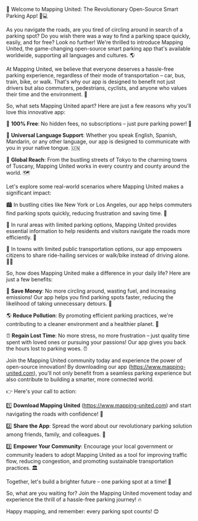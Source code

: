 🎉 Welcome to Mapping United: The Revolutionary Open-Source Smart Parking App! 🚗💻

As you navigate the roads, are you tired of circling around in search of a parking spot? Do you wish there was a way to find a parking space quickly, easily, and for free? Look no further! We're thrilled to introduce Mapping United, the game-changing open-source smart parking app that's available worldwide, supporting all languages and cultures. 🌎

At Mapping United, we believe that everyone deserves a hassle-free parking experience, regardless of their mode of transportation – car, bus, train, bike, or walk. That's why our app is designed to benefit not just drivers but also commuters, pedestrians, cyclists, and anyone who values their time and the environment. 🌟

So, what sets Mapping United apart? Here are just a few reasons why you'll love this innovative app:

🔹 **100% Free**: No hidden fees, no subscriptions – just pure parking power! 💸

🔹 **Universal Language Support**: Whether you speak English, Spanish, Mandarin, or any other language, our app is designed to communicate with you in your native tongue. 🇺🇳

🔹 **Global Reach**: From the bustling streets of Tokyo to the charming towns of Tuscany, Mapping United works in every country and county around the world. 🗺️

Let's explore some real-world scenarios where Mapping United makes a significant impact:

🏙️ In bustling cities like New York or Los Angeles, our app helps commuters find parking spots quickly, reducing frustration and saving time. 👋

🚂 In rural areas with limited parking options, Mapping United provides essential information to help residents and visitors navigate the roads more efficiently. 🌄

🚌 In towns with limited public transportation options, our app empowers citizens to share ride-hailing services or walk/bike instead of driving alone. 🏃‍♀️

So, how does Mapping United make a difference in your daily life? Here are just a few benefits:

💸 **Save Money**: No more circling around, wasting fuel, and increasing emissions! Our app helps you find parking spots faster, reducing the likelihood of taking unnecessary detours. 🚗

🌎 **Reduce Pollution**: By promoting efficient parking practices, we're contributing to a cleaner environment and a healthier planet. 🌟

⏰ **Regain Lost Time**: No more stress, no more frustration – just quality time spent with loved ones or pursuing your passions! Our app gives you back the hours lost to parking woes. ⏰

Join the Mapping United community today and experience the power of open-source innovation! By downloading our app (https://www.mapping-united.com), you'll not only benefit from a seamless parking experience but also contribute to building a smarter, more connected world.

👉 Here's your call to action:

1️⃣ **Download Mapping United** (https://www.mapping-united.com) and start navigating the roads with confidence! 📲

2️⃣ **Share the App**: Spread the word about our revolutionary parking solution among friends, family, and colleagues. 👫

3️⃣ **Empower Your Community**: Encourage your local government or community leaders to adopt Mapping United as a tool for improving traffic flow, reducing congestion, and promoting sustainable transportation practices. 🏛️

Together, let's build a brighter future – one parking spot at a time! 💪

So, what are you waiting for? Join the Mapping United movement today and experience the thrill of a hassle-free parking journey! 🔥

Happy mapping, and remember: every parking spot counts! 😊
